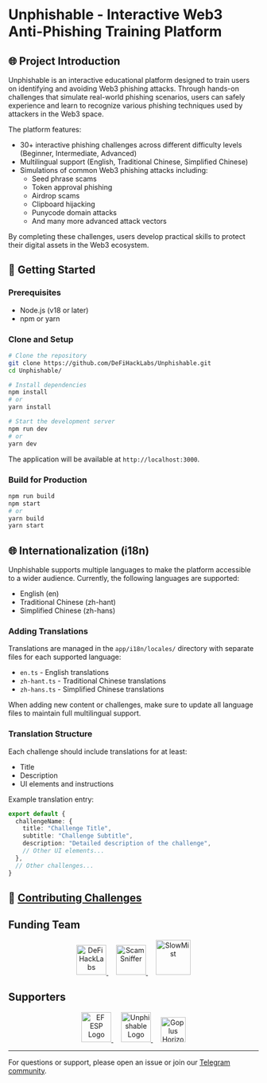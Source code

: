 
# Unphishable - Interactive Web3 Anti-Phishing Training Platform

## 🌐 Project Introduction

Unphishable is an interactive educational platform designed to train users on identifying and avoiding Web3 phishing attacks. Through hands-on challenges that simulate real-world phishing scenarios, users can safely experience and learn to recognize various phishing techniques used by attackers in the Web3 space.

The platform features:
- 30+ interactive phishing challenges across different difficulty levels (Beginner, Intermediate, Advanced)
- Multilingual support (English, Traditional Chinese, Simplified Chinese)
- Simulations of common Web3 phishing attacks including:
  - Seed phrase scams
  - Token approval phishing
  - Airdrop scams
  - Clipboard hijacking
  - Punycode domain attacks
  - And many more advanced attack vectors

By completing these challenges, users develop practical skills to protect their digital assets in the Web3 ecosystem.

## 🚀 Getting Started

### Prerequisites

- Node.js (v18 or later)
- npm or yarn

### Clone and Setup

```bash
# Clone the repository
git clone https://github.com/DeFiHackLabs/Unphishable.git
cd Unphishable/

# Install dependencies
npm install
# or
yarn install

# Start the development server
npm run dev
# or
yarn dev
```

The application will be available at `http://localhost:3000`.

### Build for Production

```bash
npm run build
npm start
# or
yarn build
yarn start
```

## 🌐 Internationalization (i18n)

Unphishable supports multiple languages to make the platform accessible to a wider audience. Currently, the following languages are supported:

- English (en)
- Traditional Chinese (zh-hant)
- Simplified Chinese (zh-hans)

### Adding Translations

Translations are managed in the `app/i18n/locales/` directory with separate files for each supported language:

- `en.ts` - English translations
- `zh-hant.ts` - Traditional Chinese translations
- `zh-hans.ts` - Simplified Chinese translations

When adding new content or challenges, make sure to update all language files to maintain full multilingual support.

### Translation Structure

Each challenge should include translations for at least:
- Title
- Description
- UI elements and instructions

Example translation entry:

```ts
export default {
  challengeName: {
    title: "Challenge Title",
    subtitle: "Challenge Subtitle",
    description: "Detailed description of the challenge",
    // Other UI elements...
  },
  // Other challenges...
}
```

## 🧩 [Contributing Challenges](./Contribution.md) 

## Funding Team

<p align="center">
  <a href="https://defihacklabs.io">
    <img src="https://github.com/user-attachments/assets/010f6e9c-7ab6-4e7a-a8e3-4e95494564b5" height="60" alt="DeFiHackLabs"/>
  </a>
  &nbsp;&nbsp;&nbsp;
  <a href="https://scamsniffer.io">
    <img src="https://github.com/user-attachments/assets/8cd9b75c-c9f6-4005-9d6a-a1490dcef832" height="60" alt="ScamSniffer"/>
  </a>
  &nbsp;&nbsp;&nbsp;
  <a href="https://slowmist.com">
    <img src="https://github.com/user-attachments/assets/bf86a8cd-2d01-4175-8246-1ed15d09372d" height="70" alt="SlowMist"/>
  </a>
</p>


## Supporters
<p align="center">
  <a href="https://esp.ethereum.foundation">
    <img src="https://github.com/user-attachments/assets/27d003a4-05e7-49f4-a4b7-d3f1428f6984" height="60" alt="EF ESP Logo"/>
  </a>
  &nbsp;&nbsp;&nbsp;
  <a href="https://geodework.com/">
    <img src="https://github.com/user-attachments/assets/7979d0d3-7977-4474-acd1-717f55729fbf" height="60" alt="Unphishable Logo"/>
  </a>
  &nbsp;&nbsp;&nbsp;
  <a href="https://gopluslabs.io/">
    <img src="https://github.com/user-attachments/assets/d86be163-2d31-4ead-bb68-5d1bd56d87ab" height="50" alt="Goplus Horizontal Logo"/>
  </a>
</p>



---

For questions or support, please open an issue or join our [Telegram community](https://t.me/+hBfBSw1_zIUyZTQ1).

